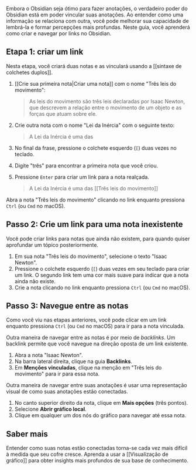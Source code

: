 Embora o Obsidian seja ótimo para fazer anotações, o verdadeiro poder do Obsidian está em poder vincular suas anotações. Ao entender como uma informação se relaciona com outra, você pode melhorar sua capacidade de lembrá-la e formar percepções mais profundas. Neste guia, você aprenderá como criar e navegar por links no Obsidian.

## Etapa 1: criar um link

Nesta etapa, você criará duas notas e as vinculará usando a \[\[sintaxe de colchetes duplos\]\].

1. [[Crie sua primeira nota|Criar uma nota]] com o nome "Três leis do movimento":

   > As leis do movimento são três leis declaradas por Isaac Newton, que descrevem a relação entre o movimento de um objeto e as forças que atuam sobre ele.

2. Crie outra nota com o nome "Lei da Inércia" com o seguinte texto:

   > A Lei da Inércia é uma das

3. No final da frase, pressione o colchete esquerdo (`[`) duas vezes no teclado.
4. Digite "três" para encontrar a primeira nota que você criou.
5. Pressione `Enter` para criar um link para a nota realçada.

   > A Lei da Inércia é uma das \[\[Três leis do movimento\]\]

Abra a nota "Três leis do movimento" clicando no link enquanto pressiona `Ctrl` (ou `Cmd` no macOS).

## Passo 2: Crie um link para uma nota inexistente

Você pode criar links para notas que ainda não existem, para quando quiser aprofundar um tópico posteriormente.

1. Em sua nota "Três leis do movimento", selecione o texto "Isaac Newton".
2. Pressione o colchete esquerdo (`[`) duas vezes em seu teclado para criar um link. O segundo link tem uma cor mais suave para indicar que a nota ainda não existe.
3. Crie a nota clicando no link enquanto pressiona `Ctrl` (ou `Cmd` no macOS).

## Passo 3: Navegue entre as notas

Como você viu nas etapas anteriores, você pode clicar em um link enquanto pressiona `Ctrl` (ou `Cmd` no macOS) para ir para a nota vinculada.

Outra maneira de navegar entre as notas é por meio de _backlinks_. Um backlink permite que você navegue na direção oposta de um link existente.

1. Abra a nota "Isaac Newton".
2. Na barra lateral direita, clique na guia **Backlinks**.
3. Em **Menções vinculadas**, clique na menção em "Três leis do movimento" para ir para essa nota.

Outra maneira de navegar entre suas anotações é usar uma representação visual de como suas anotações estão conectadas.

1. No canto superior direito da nota, clique em **Mais opções** (três pontos).
2. Selecione **Abrir gráfico local**.
3. Clique em qualquer um dos nós do gráfico para navegar até essa nota.

## Saber mais

Entender como suas notas estão conectadas torna-se cada vez mais difícil à medida que seu cofre cresce. Aprenda a usar a [[Visualização de gráfico]] para obter insights mais profundos de sua base de conhecimento.